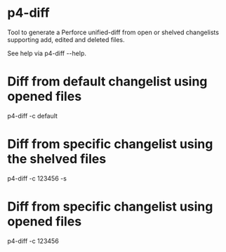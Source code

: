 # p4-diff
Tool to generate a Perforce unified-diff from open or shelved changelists supporting add, edited and deleted files.

See help via p4-diff --help.

# Diff from default changelist using opened files
p4-diff -c default

# Diff from specific changelist using the shelved files
p4-diff -c 123456 -s

# Diff from specific changelist using opened files
p4-diff -c 123456
